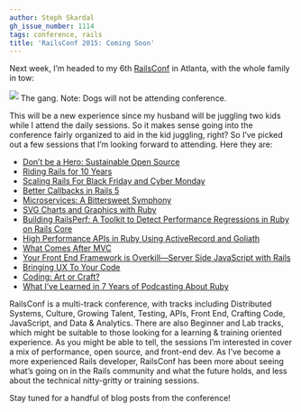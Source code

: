 ```yaml
---
author: Steph Skardal
gh_issue_number: 1114
tags: conference, rails
title: 'RailsConf 2015: Coming Soon'
---
```


Next week, I’m headed to my 6th [RailsConf](https://railsconf.com/2015/) in Atlanta, with the whole family in tow:

<img border="0" src="/blog/2015/04/17/railsconf-2015-coming-soon/image-0.png" style="margin-bottom:3px;"/>  
The gang. Note: Dogs will not be attending conference.

This will be a new experience since my husband will be juggling two kids while I attend the daily sessions. So it makes sense going into the conference fairly organized to aid in the kid juggling, right? So I’ve picked out a few sessions that I’m looking forward to attending. Here they are:

- [Don’t be a Hero: Sustainable Open Source](https://railsconf.com/2015/program#prop_1032)
- [Riding Rails for 10 Years](https://railsconf.com/2015/program#prop_1018)
- [Scaling Rails For Black Friday and Cyber Monday](https://railsconf.com/2015/program#prop_1278)
- [Better Callbacks in Rails 5](https://railsconf.com/2015/program#prop_849)
- [Microservices: A Bittersweet Symphony](https://railsconf.com/2015/program#prop_955)
- [SVG Charts and Graphics with Ruby](https://railsconf.com/2015/program#prop_1057)
- [Building RailsPerf: A Toolkit to Detect Performance Regressions in Ruby on Rails Core](https://railsconf.com/2015/program#prop_1087)
- [High Performance APIs in Ruby Using ActiveRecord and Goliath](https://railsconf.com/2015/program#prop_1251)
- [What Comes After MVC](https://railsconf.com/2015/program#prop_1132)
- [Your Front End Framework is Overkill—​Server Side JavaScript with Rails](https://railsconf.com/2015/program#prop_999)
- [Bringing UX To Your Code](https://railsconf.com/2015/program#prop_1037)
- [Coding: Art or Craft?](https://railsconf.com/2015/program#prop_987)
- [What I’ve Learned in 7 Years of Podcasting About Ruby](https://railsconf.com/2015/program#prop_1067)

RailsConf is a multi-track conference, with tracks including Distributed Systems, Culture, Growing Talent, Testing, APIs, Front End, Crafting Code, JavaScript, and Data & Analytics. There are also Beginner and Lab tracks, which might be suitable to those looking for a learning & training oriented experience. As you might be able to tell, the sessions I’m interested in cover a mix of performance, open source, and front-end dev. As I’ve become a more experienced Rails developer, RailsConf has been more about seeing what’s going on in the Rails community and what the future holds, and less about the technical nitty-gritty or training sessions.

Stay tuned for a handful of blog posts from the conference!
